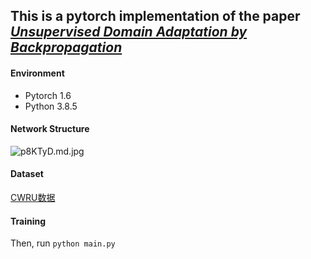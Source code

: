 ## This is a pytorch implementation of the paper *[Unsupervised Domain Adaptation by Backpropagation](http://sites.skoltech.ru/compvision/projects/grl/)*


#### Environment
- Pytorch 1.6
- Python 3.8.5

#### Network Structure


![p8KTyD.md.jpg](https://s1.ax1x.com/2018/01/12/p8KTyD.md.jpg)

#### Dataset


[CWRU数据](https://github.com/yyxyz/CaseWesternReserveUniversityData)

#### Training

Then, run `python main.py`


